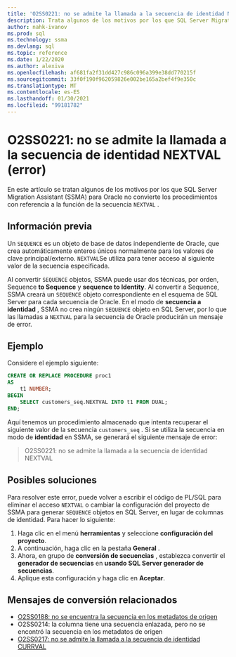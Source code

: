 ```yaml
---
title: 'O2SS0221: no se admite la llamada a la secuencia de identidad NEXTVAL (error)'
description: Trata algunos de los motivos por los que SQL Server Migration Assistant (SSMA) para Oracle no convierte los procedimientos con referencia a la función NEXTVAL de la secuencia.
author: nahk-ivanov
ms.prod: sql
ms.technology: ssma
ms.devlang: sql
ms.topic: reference
ms.date: 1/22/2020
ms.author: alexiva
ms.openlocfilehash: af681fa2f31dd427c986c096a399e38dd770215f
ms.sourcegitcommit: 33f0f190f962059826e002be165a2bef4f9e350c
ms.translationtype: MT
ms.contentlocale: es-ES
ms.lasthandoff: 01/30/2021
ms.locfileid: "99181782"
---
```

# <a name="o2ss0221-call-to-identity-sequence-nextval-not-supported-error"></a>O2SS0221: no se admite la llamada a la secuencia de identidad NEXTVAL (error)

En este artículo se tratan algunos de los motivos por los que SQL Server Migration Assistant (SSMA) para Oracle no convierte los procedimientos con referencia a la función de la secuencia `NEXTVAL` .

## <a name="background"></a>Información previa

Un `SEQUENCE` es un objeto de base de datos independiente de Oracle, que crea automáticamente enteros únicos normalmente para los valores de clave principal/externo. `NEXTVAL`Se utiliza para tener acceso al siguiente valor de la secuencia especificada.

Al convertir `SEQUENCE` objetos, SSMA puede usar dos técnicas, por orden, Sequence **to Sequence** y **sequence to Identity**. Al convertir a Sequence, SSMA creará un `SEQUENCE` objeto correspondiente en el esquema de SQL Server para cada secuencia de Oracle. En el modo de **secuencia a identidad** , SSMA no crea ningún `SEQUENCE` objeto en SQL Server, por lo que las llamadas a `NEXTVAL` para la secuencia de Oracle producirán un mensaje de error.

## <a name="example"></a>Ejemplo

Considere el ejemplo siguiente:

```sql
CREATE OR REPLACE PROCEDURE proc1
AS
    t1 NUMBER;
BEGIN
    SELECT customers_seq.NEXTVAL INTO t1 FROM DUAL;
END;
```

Aquí tenemos un procedimiento almacenado que intenta recuperar el siguiente valor de la secuencia `customers_seq` . Si se utiliza la secuencia en modo de **identidad** en SSMA, se generará el siguiente mensaje de error:

> O2SS0221: no se admite la llamada a la secuencia de identidad NEXTVAL

## <a name="possible-remedies"></a>Posibles soluciones

Para resolver este error, puede volver a escribir el código de PL/SQL para eliminar el acceso `NEXTVAL` o cambiar la configuración del proyecto de SSMA para generar `SEQUENCE` objetos en SQL Server, en lugar de columnas de identidad. Para hacer lo siguiente:

1. Haga clic en el menú **herramientas** y seleccione **configuración del proyecto**.
2. A continuación, haga clic en la pestaña **General** .
3. Ahora, en grupo de **conversión de secuencias** , establezca convertir el **generador de secuencias** en **usando SQL Server generador de secuencias**.
4. Aplique esta configuración y haga clic en **Aceptar**.

## <a name="related-conversion-messages"></a>Mensajes de conversión relacionados

* [O2SS0188: no se encuentra la secuencia en los metadatos de origen](o2ss0188.md)
* O2SS0214: la columna tiene una secuencia enlazada, pero no se encontró la secuencia en los metadatos de origen
* [O2SS0217: no se admite la llamada a la secuencia de identidad CURRVAL](o2ss0217.md)
